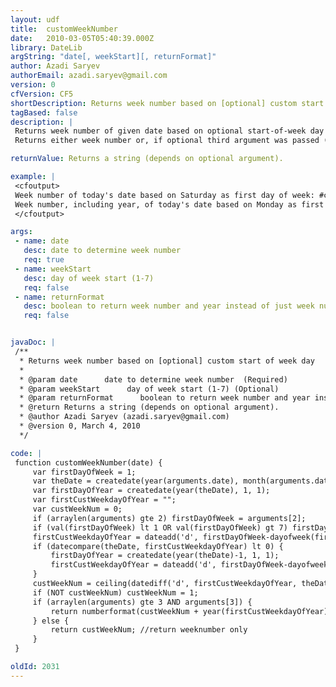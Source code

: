 ```yaml
---
layout: udf
title:  customWeekNumber
date:   2010-03-05T05:40:39.000Z
library: DateLib
argString: "date[, weekStart][, returnFormat]"
author: Azadi Saryev
authorEmail: azadi.saryev@gmail.com
version: 0
cfVersion: CF5
shortDescription: Returns week number based on [optional] custom start of week day
tagBased: false
description: |
 Returns week number of given date based on optional start-of-week day (numeric; in the range of 1 [Sunday] to 7 [Saturday]; defaults to 1).
 Returns either week number or, if optional third argument was passed (boolean; defaults to false), as week number and year as WW.YYYY

returnValue: Returns a string (depends on optional argument).

example: |
 <cfoutput>
 Week number of today's date based on Saturday as first day of week: #customWeekNumber(now(), 7)#<br>
 Week number, including year, of today's date based on Monday as first day of week: #customWeekNumber(now(), 2, true)#
 </cfoutput>

args:
 - name: date
   desc: date to determine week number 
   req: true
 - name: weekStart
   desc: day of week start (1-7)
   req: false
 - name: returnFormat
   desc: boolean to return week number and year instead of just week number
   req: false


javaDoc: |
 /**
  * Returns week number based on [optional] custom start of week day
  * 
  * @param date      date to determine week number  (Required)
  * @param weekStart      day of week start (1-7) (Optional)
  * @param returnFormat      boolean to return week number and year instead of just week number (Optional)
  * @return Returns a string (depends on optional argument). 
  * @author Azadi Saryev (azadi.saryev@gmail.com) 
  * @version 0, March 4, 2010 
  */

code: |
 function customWeekNumber(date) {
     var firstDayOfWeek = 1;
     var theDate = createdate(year(arguments.date), month(arguments.date), day(arguments.date));
     var firstDayOfYear = createdate(year(theDate), 1, 1);
     var firstCustWeekdayOfYear = "";
     var custWeekNum = 0;
     if (arraylen(arguments) gte 2) firstDayOfWeek = arguments[2];
     if (val(firstDayOfWeek) lt 1 OR val(firstDayOfWeek) gt 7) firstDayOfWeek = 1;
     firstCustWeekdayOfYear = dateadd('d', firstDayOfWeek-dayofweek(firstDayOfYear), firstDayOfYear);
     if (datecompare(theDate, firstCustWeekdayOfYear) lt 0) {
         firstDayOfYear = createdate(year(theDate)-1, 1, 1);
         firstCustWeekdayOfYear = dateadd('d', firstDayOfWeek-dayofweek(firstDayOfYear), firstDayOfYear);
     }
     custWeekNum = ceiling(datediff('d', firstCustWeekdayOfYear, theDate)/7);
     if (NOT custWeekNum) custWeekNum = 1;
     if (arraylen(arguments) gte 3 AND arguments[3]) {
         return numberformat(custWeekNum + year(firstCustWeekdayOfYear)/(1 & repeatstring(0, len(year(firstCustWeekdayOfYear)))), '^.' & repeatstring(0, len(year(firstCustWeekdayOfYear)))); //return weeknumber and year as WW.YYYY 
     } else {
         return custWeekNum; //return weeknumber only
     }
 }

oldId: 2031
---
```


